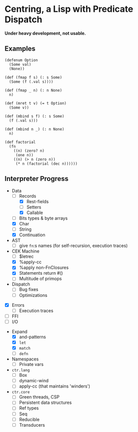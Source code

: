 Centring, a Lisp with Predicate Dispatch
========================================

**Under heavy development, not usable.**

Examples
--------

```
(defenum Option
  (Some val)
  (None))

(def (fmap f s) (: s Some)
  (Some (f (.val s))))

(def (fmap _ n) (: n None)
  n)

(def (mret t v) (= t Option)
  (Some v))

(def (mbind s f) (: s Some)
  (f (.val s)))

(def (mbind n _) (: n None)
  n)
```

```
(def factorial
  (fn
    ((n) (zero? n)
     (one n))
    ((n) (> n (zero n))
     (* n (factorial (dec n))))))
```

Interpreter Progress
--------------------

- Data
    - [ ] Records
        - [x] Rest-fields
        - [ ] Setters
        - [x] Callable
    - [ ] Bits types & byte arrays
    - [x] Char
    - [ ] String
    - [x] Continuation
- AST
    - [ ] give `fn`:s names (for self-recursion, execution traces)
- CEK Machine
    - [ ] $letrec
    - [x] %apply-cc
    - [x] %apply non-FnClosures
    - [x] Statements return #()
    - [ ] Multitude of primops
- Dispatch
    - [ ] Bug fixes
    - [ ] Optimizations
- [x] Errors
    - [ ] Execution traces
- [ ] FFI
- [ ] I/O
- Expand
    - [x] and-patterns
    - [x] `let`
    - [x] `match`
    - [ ] `defn`
- Namespaces
    - [ ] Private vars
- `ctr.lang`
    - [ ] Box
    - [ ] dynamic-wind
    - [ ] apply-cc (that maintains 'winders')
- `ctr.core`
    - [ ] Green threads, CSP
    - [ ] Persistent data structures
    - [ ] Ref types
    - [ ] Seq
    - [ ] Reducible
    - [ ] Transducers
